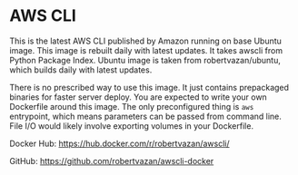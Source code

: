 # AWS CLI

This is the latest AWS CLI published by Amazon running on base Ubuntu image. This image is rebuilt daily with latest updates. It takes awscli from Python Package Index. Ubuntu image is taken from robertvazan/ubuntu, which builds daily with latest updates.

There is no prescribed way to use this image. It just contains prepackaged binaries for faster server deploy. You are expected to write your own Dockerfile around this image. The only preconfigured thing is `aws` entrypoint, which means parameters can be passed from command line. File I/O would likely involve exporting volumes in your Dockerfile.

Docker Hub: https://hub.docker.com/r/robertvazan/awscli/

GitHub: https://github.com/robertvazan/awscli-docker
